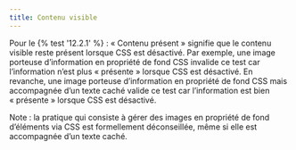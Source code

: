 ```yaml
---
title: Contenu visible
---
```


Pour le {% test '12.2.1' %} : « Contenu présent » signifie que le contenu visible reste présent lorsque CSS est désactivé. Par exemple, une image porteuse d’information en propriété de fond CSS invalide ce test car l’information n’est plus « présente » lorsque CSS est désactivé. En revanche, une image porteuse d’information en propriété de fond CSS mais accompagnée d’un texte caché valide ce test car l’information est bien « présente » lorsque CSS est désactivé.

Note : la pratique qui consiste à gérer des images en propriété de fond d’éléments via CSS est formellement déconseillée, même si elle est accompagnée d’un texte caché.
